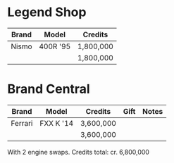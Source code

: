 # Legend Shop

| Brand | Model | Credits |
| ------------- | ------------- | ------------- |
| Nismo | 400R '95 | 1,800,000 |
| | | 1,800,000 |

# Brand Central

| Brand | Model | Credits | Gift | Notes |
| ------------- | ------------- | ------------- | ------------- | ------------- |
| Ferrari | FXX K '14 | 3,600,000 | | |
| | | 3,600,000 | | |

With 2 engine swaps.
Credits total: cr. 6,800,000